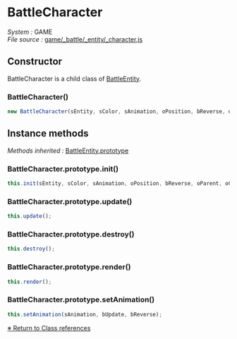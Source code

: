# BattleCharacter


_System :_ GAME  
_File source :_ [game/_battle/_entity/_character.js](https://github.com/de-sign/DBZ-Versus/blob/master/src/assets/js/game/_battle/_entity/_character.js)

## Constructor

BattleCharacter is a child class of [BattleEntity](BattleEntity.md).
### BattleCharacter()

```javascript
new BattleCharacter(sEntity, sColor, sAnimation, oPosition, bReverse, oParent, oCommandData);
```


## Instance methods
_Methods inherited :_ [BattleEntity.prototype](BattleEntity.md#instance-methods) 

### BattleCharacter.prototype.init()

```javascript
this.init(sEntity, sColor, sAnimation, oPosition, bReverse, oParent, oCommandData);
```

### BattleCharacter.prototype.update()

```javascript
this.update();
```

### BattleCharacter.prototype.destroy()

```javascript
this.destroy();
```

### BattleCharacter.prototype.render()

```javascript
this.render();
```

### BattleCharacter.prototype.setAnimation()

```javascript
this.setAnimation(sAnimation, bUpdate, bReverse);
```


<link rel="stylesheet" href="../_doc.css" />

[&#8251; Return to Class references](References.md)